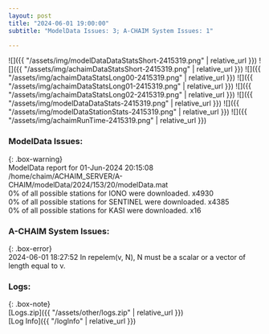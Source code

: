 ```yaml
---
layout: post
title: "2024-06-01 19:00:00"
subtitle: "ModelData Issues: 3; A-CHAIM System Issues: 1"

---
```


![]({{ "/assets/img/modelDataDataStatsShort-2415319.png" | relative_url }})
![]({{ "/assets/img/achaimDataStatsShort-2415319.png" | relative_url }})
![]({{ "/assets/img/achaimDataStatsLong00-2415319.png" | relative_url }})
![]({{ "/assets/img/achaimDataStatsLong01-2415319.png" | relative_url }})
![]({{ "/assets/img/achaimDataStatsLong02-2415319.png" | relative_url }})
![]({{ "/assets/img/modelDataDataStats-2415319.png" | relative_url }})
![]({{ "/assets/img/modelDataStationStats-2415319.png" | relative_url }})
![]({{ "/assets/img/achaimRunTime-2415319.png" | relative_url }})


### ModelData Issues:  
  
{: .box-warning}  
 ModelData report for 01-Jun-2024 20:15:08   
 /home/chaim/ACHAIM_SERVER/A-CHAIM/modelData/2024/153/20/modelData.mat   
 0% of all possible stations for IONO were downloaded. x4930   
 0% of all possible stations for SENTINEL were downloaded. x4385   
 0% of all possible stations for KASI were downloaded. x16   
  
### A-CHAIM System Issues:  
  
{: .box-error}  
2024-06-01 18:27:52 In repelem(v, N), N must be a scalar or a vector of length equal to v.  

### Logs:  
  
{: .box-note}  
[Logs.zip]({{ "/assets/other/logs.zip" | relative_url }})  
[Log Info]({{ "/logInfo" | relative_url }})  
